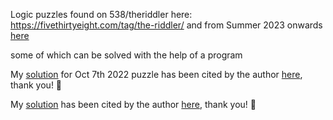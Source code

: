 Logic puzzles found on 538/theriddler here: https://fivethirtyeight.com/tag/the-riddler/ and from Summer 2023 onwards [here](https://thefiddler.substack.com/)

some of which can be solved with the help of a program

My [solution](https://github.com/Clement-Lelievre/the_riddler/blob/master/10_7_2022.py#L5) for Oct 7th 2022 puzzle  has been cited by the author [here](https://fivethirtyeight.com/features/can-you-salvage-your-rug/), thank you! 🙏

My [solution](https://github.com/Clement-Lelievre/the_riddler/blob/master/03_02_2023.py) has been cited by the author [here](https://fivethirtyeight.com/features/its-a-star-its-a-plane-its-the-riddler), thank you! 🙏
